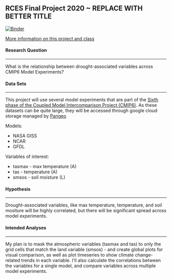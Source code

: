 ## RCES Final Project 2020 ~ REPLACE WITH BETTER TITLE

[![Binder](https://mybinder.org/badge_logo.svg)](https://mybinder.org/v2/gh/zentouro/rces-final/main)

[More information on this project and class](https://earth-env-data-science.github.io/projects.html)

#### Research Question
-----------------
What is the relationship between drought-associated variables across CMIP6 Model Experiments?


#### Data Sets
----
This project will use several model experiments that are part of the [Sixth phase of the Coupled Model Intercomparison Project (CMIP6)](https://www.wcrp-climate.org/wgcm-cmip/wgcm-cmip6). As these datasets can be quite large, they will be accessed through google cloud storage managed by [Pangeo](https://pangeo-data.github.io/pangeo-cmip6-cloud/) 

Models: 
- NASA GISS
- NCAR
- GFDL

Variables of interest:
- tasmax - max temperature (A)
- tas - temperature (A)
- smsos - soil moisture (L)

#### Hypothesis 
____
Drought-associated variables, like max temperature, temperature, and soil mositure will be highly correlated, but there will be significant spread across model experiments. 


#### Intended Analyses 
-------
My plan is to mask the atmospheric variables (tasmax and tas) to only the grid cells that match the land variable (smsos) - and create global plots for visual comparison, as well as plot timeseries to show climate change-related trends in each variable. I'll also calculate the correlations between the variables for a single model, and compare variables across multiple model experiments. 


